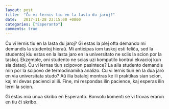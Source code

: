 ```yaml
---
layout: post
title:  "Ĉu vi lernis tiu en la lasta du jaroj?"
date:   2017-11-28 23:15:00 +0800
categories: ["Esperanto"]
comments: true
---
```


Ĉu vi lernis tiu en la lasta du jaroj? Ĝi estas la plej ofta demando mi demandis la studentoj hieraŭ. Mi anticipas iom taskoj esti feliĉa, sed la studentoj kiu estas en la lasta jaro en la universitato ne sciis la scion por la taskoj. Ekzemple, oni studento ne scias uzi komputilo kontrui ekvacioj kun sia dataoj. Ĉu vi lernas tiun scipovon pasintece? La alia studento demandis min por la scipovo de termodinamika analizo. Ĉu vi lernis tiun en la dua jaro en via universitata studo? Aŭ ilia bataloj montras ke ili praktikas sian scion, kaj mi devas pacienci al ili. Fine, mi respondas ilin pacience, kaj esperas ilin lerni la scion.

Ĝi estas mia unua skribo en Esperanto. Bonvolu komenti se vi trovas eraron en tiu ĉi skribo.

